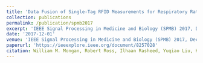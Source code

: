 ```yaml
---
title: 'Data Fusion of Single-Tag RFID Measurements for Respiratory Rate Monitoring'
collection: publications
permalink: /publication/spmb2017
excerpt: 'IEEE Signal Processing in Medicine and Biology (SPMB) 2017, December, 2017.'
date: '2017-12-01'
venue: 'IEEE Signal Processing in Medicine and Biology (SPMB) 2017, December, 2017.'
paperurl: 'https://ieeexplore.ieee.org/document/8257028'
citation: William M. Mongan, Robert Ross, Ilhaan Rasheed, Yuqiao Liu, Khyati Ved, Endla Anday, Kapil Dandekar, Genevieve Dion, Timothy Kurzweg, and Adam Fontecchio. Data Fusion of Single-Tag RFID Measurements for Respiratory Rate Monitoring IEEE Signal Processing in Medicine and Biology (SPMB) 2017, December, 2017.
---
```


